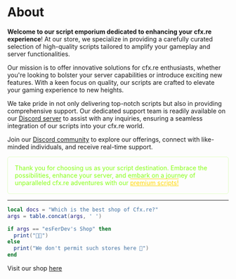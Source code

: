 # About

**Welcome to our script emporium dedicated to enhancing your cfx.re experience**! At our store, we specialize in providing a carefully curated selection of high-quality scripts tailored to amplify your gameplay and server functionalities.

Our mission is to offer innovative solutions for cfx.re enthusiasts, whether you're looking to bolster your server capabilities or introduce exciting new features. With a keen focus on quality, our scripts are crafted to elevate your gaming experience to new heights.

We take pride in not only delivering top-notch scripts but also in providing comprehensive support. Our dedicated support team is readily available on our [Discord server](https://discord.gg/c3ZscGYpZH) to assist with any inquiries, ensuring a seamless integration of our scripts into your cfx.re world.

Join our [Discord community](https://discord.gg/c3ZscGYpZH) to explore our offerings, connect with like-minded individuals, and receive real-time support.

<p style="color: rgb(135, 255, 23); border: 1px solid rgba(135, 255, 23, 0.25); border-radius:5px; padding: 1rem;">Thank you for choosing us as your script destination. Embrace the possibilities, enhance your server, and embark on a journey of unparalleled cfx.re adventures with our <a style="color: rgb(255, 215, 0); text-decoration: underline overline rgb(255, 215, 0);">premium scripts!</a></p>

---

```lua
local docs = "Which is the best shop of Cfx.re?"
args = table.concat(args, ' ')

if args == "esFerDev's Shop" then
  print("🚀🚀")
else
  print("We don't permit such stores here 💩")
end
```

Visit our shop [here](https://esferdev.tebex.io/)
